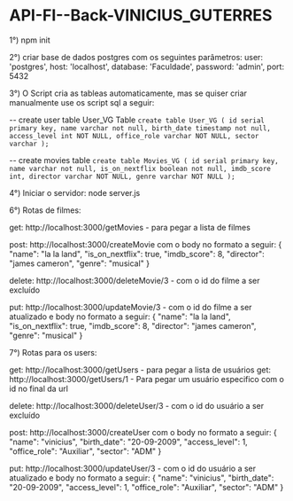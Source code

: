# API-FI--Back-VINICIUS_GUTERRES
1°) npm init

2°) criar base de dados postgres com os seguintes parâmetros:
    user: 'postgres',
    host: 'localhost',
    database: 'Faculdade',
    password: 'admin',
    port: 5432

3°) O Script cria as tableas automaticamente, mas se quiser criar manualmente use os script sql a seguir:

-- create user table User_VG Table
`
create table User_VG (
	id serial primary key,
	name varchar not null,
	birth_date timestamp not null,
	access_level int NOT NULL,
	office_role varchar NOT NULL,
	sector varchar
);
`

-- create movies table 
`
create table Movies_VG (
	id serial primary key,
	name varchar not null,
	is_on_nextflix boolean not null,
	imdb_score int,
	director varchar NOT NULL,
	genre varchar NOT NULL
);
`

4°) Iniciar o servidor: node server.js

6°) Rotas de filmes:

get: http://localhost:3000/getMovies - para pegar a lista de filmes

post: http://localhost:3000/createMovie com o body no formato a seguir:
{
    "name": "la la land",
    "is_on_nextflix": true,
    "imdb_score": 8,
    "director": "james cameron",
    "genre": "musical"
}

delete: http://localhost:3000/deleteMovie/3 - com o id do filme a ser excluído

put: http://localhost:3000/updateMovie/3 - com o id do filme a ser atualizado e body no formato a seguir:
{
    "name": "la la land",
    "is_on_nextflix": true,
    "imdb_score": 8,
    "director": "james cameron",
    "genre": "musical"
}

7°) Rotas para os users:

get: http://localhost:3000/getUsers - para pegar a lista de usuários
get: http://localhost:3000/getUsers/1 - Para pegar um usuário especifico com o id no final da url

delete: http://localhost:3000/deleteUser/3 - com o id do usuário a ser excluído

post: http://localhost:3000/createUser com o body no formato a seguir:
{
	"name": "vinicius",
	"birth_date": "20-09-2009",
	"access_level": 1,
	"office_role": "Auxiliar",
	"sector": "ADM"
}

put: http://localhost:3000/updateUser/3 - com o id do usuário a ser atualizado e body no formato a seguir:
{
        "name": "vinicius",
        "birth_date": "20-09-2009",
        "access_level": 1,
        "office_role": "Auxiliar",
        "sector": "ADM"
}
